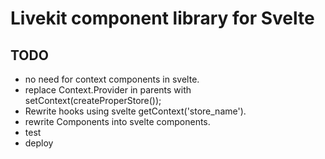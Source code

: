# Livekit component library for Svelte

## TODO
* no need for context components in svelte.
* replace Context.Provider in parents with setContext(createProperStore());
* Rewrite hooks using svelte getContext('store_name').
* rewrite Components into svelte components.
* test
* deploy